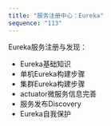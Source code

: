 ```yaml
---
title: "服务注册中心：Eureka"
sequence: "113"
---
```


Eureka服务注册与发现：

- Eureka基础知识
- 单机Eureka构建步骤
- 集群Eureka构建步骤
- actuator微服务信息完善
- 服务发布Discovery
- Eureka自我保护





